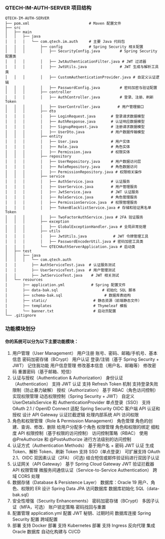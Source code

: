 ### QTECH-IM-AUTH-SERVER 项目结构
```plaintext
QTECH-IM-AUTH-SERVER
├── pom.xml                           # Maven 配置文件
├── src
│   ├── main
│   │   ├── java
│   │   │   └── com.qtech.im.auth     # 主要 Java 代码包
│   │   │       ├── config            # Spring Security 相关配置
│   │   │       │   ├── SecurityConfig.java         # Spring Security 配置类
│   │   │       │   ├── JwtAuthenticationFilter.java # JWT 过滤器
│   │   │       │   ├── JwtUtils.java               # JWT 生成与解析工具类
│   │   │       │   ├── CustomAuthenticationProvider.java # 自定义认证逻辑
│   │   │       │   ├── PasswordConfig.java         # 密码加密与验证配置
│   │   │       ├── controller
│   │   │       │   ├── AuthController.java         # 登录、注册、刷新 Token
│   │   │       │   ├── UserController.java        # 用户管理接口
│   │   │       ├── dto
│   │   │       │   ├── LoginRequest.java       # 登录请求数据模型
│   │   │       │   ├── AuthResponse.java       # 认证响应数据模型
│   │   │       │   ├── SignupRequest.java      # 注册请求数据模型
│   │   │       │   ├── UserDto.java            # 用户数据传输模型
│   │   │       ├── entity
│   │   │       │   ├── User.java               # 用户实体
│   │   │       │   ├── Role.java               # 角色实体
│   │   │       │   ├── Permission.java         # 权限实体
│   │   │       ├── repository
│   │   │       │   ├── UserRepository.java     # 用户数据访问层
│   │   │       │   ├── RoleRepository.java     # 角色数据访问
│   │   │       │   ├── PermissionRepository.java # 权限相关操作
│   │   │       ├── service
│   │   │       │   ├── AuthService.java        # 认证服务
│   │   │       │   ├── UserService.java        # 用户管理服务
│   │   │       │   ├── JwtService.java         # JWT 认证服务
│   │   │       │   ├── RoleService.java        # 角色管理服务
│   │   │       │   ├── PermissionService.java  # 权限管理服务
│   │   │       │   ├── TokenBlacklistService.java # 存储和验证黑名单 Token
│   │   │       │   ├── TwoFactorAuthService.java # 2FA 验证服务
│   │   │       ├── exception
│   │   │       │   ├── GlobalExceptionHandler.java # 全局异常处理
│   │   │       ├── utils
│   │   │       │   ├── JwtUtils.java            # JWT 令牌管理工具
│   │   │       │   ├── PasswordEncoderUtil.java # 密码加密工具类
│   │   │       └── QTECHAuthServerApplication.java # 启动类
│   ├── test
│   │   ├── java
│   │   │   └── com.qtech.auth
│   │       ├── AuthServiceTest.java  # 认证服务测试
│   │       ├── UserServiceTest.java  # 用户管理测试
│   │       ├── JwtServiceTest.java    # JWT 相关测试
│   └── resources
│       ├── application.yml            # Spring 配置文件
│       ├── data-bak.sql                    # 初始化 SQL 脚本
│       ├── schema-bak.sql                   # 数据库表结构
│       ├── static/                     # 静态资源（前端静态文件）
│       ├── templates                   # Thymeleaf 模板
│       └── banner.txt                  # 启动页配置
└── .gitignore

```
### 功能模块划分
#### 你的系统可以分为以下主要功能模块：

1. 用户管理（User Management）
用户注册
账号、密码、邮箱/手机号、基本信息
密码加密存储（BCrypt）
用户认证
登录/注销（基于 Spring Security + JWT）
记住我功能
用户信息管理
修改基本信息（用户名、邮箱等）
修改密码
重置密码（基于邮箱、短信）
2. 认证与授权（Authentication & Authorization）
身份认证（Authentication）
支持 JWT 认证
支持 Refresh Token 机制
支持登录失败限制（防止暴力破解）
授权（Authorization）
基于 RBAC（角色访问控制）实现权限管理
动态权限控制（Spring Security + JWT）
自定义 UserDetailsService 和 AuthenticationProvider
单点登录（SSO）
支持 OAuth 2.1 / OpenID Connect
适配 Spring Security OIDC 客户端
API 认证和授权
设计 API Gateway 认证拦截逻辑
处理内部系统 API 访问权限
2. 角色和权限管理（Role & Permission Management）
角色管理
角色的创建、查询、修改、删除
给用户分配多个角色
权限管理
角色和权限的绑定
细粒度 API 权限控制（基于权限的访问控制）
访问控制策略（RBAC）
使用 @PreAuthorize 和 @PostAuthorize 进行方法级别的访问控制
3. 认证方式（Authentication Methods）
基于用户名 + 密码
JWT 认证
生成 Token、解析 Token、刷新 Token
支持 SSO（单点登录）
可扩展支持 OAuth 2.1、OIDC
双因素认证（2FA） (可选)
结合短信或邮件验证码进行双因子认证
4. 认证网关（API Gateway）
基于 Spring Cloud Gateway
JWT 验证拦截器
API 权限管理
微服务间通信认证（Service-to-Service Authentication）
跨域 CORS 处理
4. 数据存储（Database & Persistence Layer）
数据库：Oracle 19
用户、角色、权限的 ER 设计
Spring Data JPA 访问数据库
数据库初始化 SQL（data-bak.sql）
5. 安全性增强（Security Enhancements）
密码加密存储（BCrypt）
多因子认证（MFA，可选）
账户锁定策略
密码找回与重置
6. 配置管理
application.yml
配置 JWT 秘钥、过期时间
数据库连接
Spring Security 配置
跨域配置
7. 部署
支持 Docker 部署
支持 Kubernetes 部署
支持 Ingress 反向代理
集成 Oracle 数据库
自动化构建与 CI/CD
